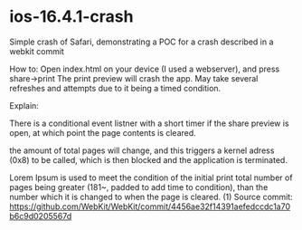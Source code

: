 # ios-16.4.1-crash
Simple crash of Safari, demonstrating a POC for a crash described in a webkit commit

How to: Open index.html on your device (I used a webserver), and press share->print
The print preview will crash the app. May take several refreshes and attempts due to it being a timed condition. 

Explain: 

There is a conditional event listner with a short timer if the share preview is open, at which point the page contents is cleared.

the amount of total pages will change, and this triggers a kernel adress (0x8) to be called, which is then blocked and the application is terminated.

Lorem Ipsum is used to meet the condition of the initial print total number of pages being greater (181~, padded to add time to condition), than the number which it is changed to when the page is cleared. (1)
Source commit: 
https://github.com/WebKit/WebKit/commit/4456ae32f14391aefedccdc1a70b6c9d0205567d
